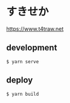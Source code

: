 # すきせか

https://www.t4traw.net

## development

```
$ yarn serve
```

## deploy

```
$ yarn build
```